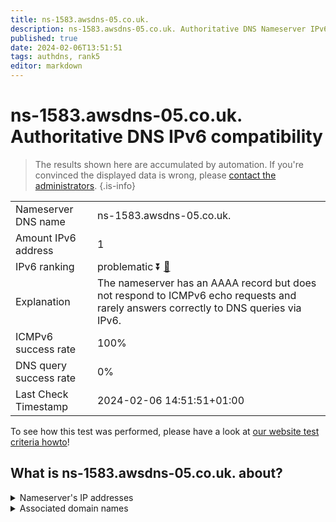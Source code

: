 ```yaml
---
title: ns-1583.awsdns-05.co.uk.
description: ns-1583.awsdns-05.co.uk. Authoritative DNS Nameserver IPv6 compatibility
published: true
date: 2024-02-06T13:51:51
tags: authdns, rank5
editor: markdown
---
```


# ns-1583.awsdns-05.co.uk. Authoritative DNS IPv6 compatibility

> The results shown here are accumulated by automation. If you're convinced the displayed data is wrong, please [contact the administrators](/howto/chat). 
{.is-info}




|   |   |
| - | - |
| Nameserver DNS name | ns-1583.awsdns-05.co.uk.
| Amount IPv6 address | 1
| IPv6 ranking | problematic :arrow_double_down: [🔗](/howto/ranking) |
| Explanation | The nameserver has an AAAA record but does not respond to ICMPv6 echo requests and rarely answers correctly to DNS queries via IPv6. |
| ICMPv6 success rate | 100%|
| DNS query success rate | 0% |
| Last Check Timestamp | 2024-02-06 14:51:51+01:00 |

To see how this test was performed, please have a look at [our website test criteria howto](/howto/testcriteria/authdns)!


## What is ns-1583.awsdns-05.co.uk. about?




<details>
<summary>Nameserver's IP addresses</summary>

2600:9000:5306:2f00::1

</details>



<details>
<summary>Associated domain names</summary>

www.takeda.com

</details>
